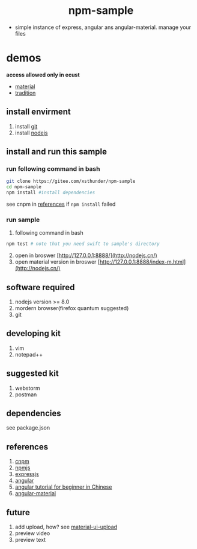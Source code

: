 # <center> npm-sample
* simple instance of express, angular ans angular-material. manage your files
# demos
**access allowed only in ecust**
* [material](http://ok.lovecust.com:8888)
* [tradition](http://ok.lovecust.com:8888)
## install envirment
1. install [git](https://git-scm.com/)
2. install [nodejs](http://nodejs.cn/)

## install and run this sample
### run following command in bash
```bash
git clone https://gitee.com/xsthunder/npm-sample
cd npm-sample
npm install #install dependencies
```
see cnpm in [references](#references) if `npm install` failed
### run sample
1. following command in bash

```bash
npm test # note that you need swift to sample's directory
```

2. open in broswer [http://127.0.0.1:8888/](http://nodejs.cn/)
3. open material version in broswer [http://127.0.0.1:8888/index-m.html](http://nodejs.cn/)

## software required
1. nodejs version >= 8.0
2. mordern browser(firefox quantum suggested)
3. git

## developing kit 
1. vim
2. notepad++

## suggested kit
1. webstorm
2. postman

## dependencies
see package.json

## references 
1. [cnpm](http://npm.taobao.org/)
2. [npmjs](http://npmjs.com/)
3. [expressjs](http://www.expressjs.com.cn/)
4. [angular](https://angularjs.org/)
6. [angular tutorial for beginner in Chinese](http://www.runoob.com/angularjs/angularjs-tutorial.html)
5. [angular-material](https://material.angularjs.org/latest/)
## future
1. add upload, how? see [material-ui-upload](https://www.npmjs.com/package/material-ui-upload)
2. preview video
3. preview text
